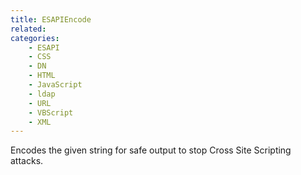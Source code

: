 ```yaml
---
title: ESAPIEncode
related:
categories:
    - ESAPI
    - CSS
    - DN
    - HTML
    - JavaScript
    - ldap
    - URL
    - VBScript
    - XML
---
```


Encodes the given string for safe output to stop Cross Site Scripting attacks.